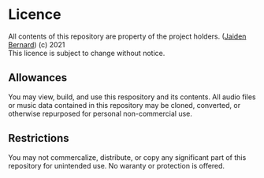 Licence
===
All contents of this repository are property of the project holders. ([Jaiden Bernard](https://github.com/thisjaiden)) (c) 2021  
This licence is subject to change without notice.

Allowances
---
You may view, build, and use this respository and its contents. All audio files or music data contained in this repository may be cloned, converted, or otherwise repurposed for personal non-commercial use.

Restrictions
---
You may not commercalize, distribute, or copy any significant part of this repository for unintended use. No waranty or protection is offered.
